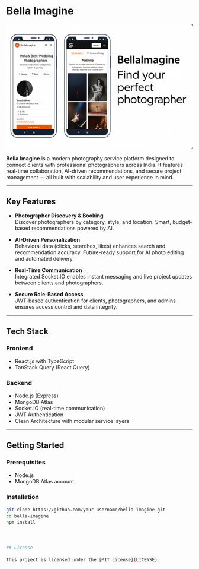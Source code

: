 # Bella Imagine

![Bella Imagine Thumbnail](./src/assets/bellaImagine.png)

**Bella Imagine** is a modern photography service platform designed to connect clients with professional photographers across India. It features real-time collaboration, AI-driven recommendations, and secure project management — all built with scalability and user experience in mind.

---

## Key Features

- **Photographer Discovery & Booking**  
  Discover photographers by category, style, and location. Smart, budget-based recommendations powered by AI.

- **AI-Driven Personalization**  
  Behavioral data (clicks, searches, likes) enhances search and recommendation accuracy. Future-ready support for AI photo editing and automated delivery.

- **Real-Time Communication**  
  Integrated Socket.IO enables instant messaging and live project updates between clients and photographers.

- **Secure Role-Based Access**  
  JWT-based authentication for clients, photographers, and admins ensures access control and data integrity.

---

## Tech Stack

### Frontend
- React.js with TypeScript
- TanStack Query (React Query)

### Backend
- Node.js (Express)
- MongoDB Atlas
- Socket.IO (real-time communication)
- JWT Authentication
- Clean Architecture with modular service layers

---

## Getting Started

### Prerequisites
- Node.js
- MongoDB Atlas account

### Installation

```bash
git clone https://github.com/your-username/bella-imagine.git
cd bella-imagine
npm install



## License

This project is licensed under the [MIT License](LICENSE).